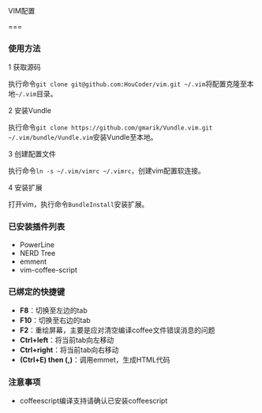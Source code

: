 VIM配置

===

### 使用方法

1 获取源码

  执行命令`git clone git@github.com:HouCoder/vim.git ~/.vim`将配置克隆至本地`~/.vim`目录。

2 安装Vundle

  执行命令`git clone https://github.com/gmarik/Vundle.vim.git ~/.vim/bundle/Vundle.vim`安装Vundle至本地。

3 创建配置文件

  执行命令`ln -s ~/.vim/vimrc ~/.vimrc`，创建vim配置软连接。

4 安装扩展

  打开vim，执行命令`BundleInstall`安装扩展。

### 已安装插件列表

- PowerLine 
- NERD Tree
- emment
- vim-coffee-script

### 已绑定的快捷键

- **F8**：切换至左边的tab
- **F10**：切换至右边的tab
- **F2**：重绘屏幕，主要是应对清空编译coffee文件错误消息的问题
- **Ctrl+left**：将当前tab向左移动
- **Ctrl+right**：将当前tab向右移动
- **(Ctrl+E) then (,)**：调用emmet，生成HTML代码

### 注意事项

- coffeescript编译支持请确认已安装coffeescript

